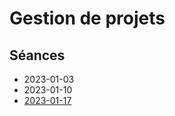 # Gestion de projets

## Séances
- 2023-01-03
- 2023-01-10
- [2023-01-17](20230117.html)



<!--
- OK : [Mode opératoire pour la création du suivi de projet](assets/jira_init.pdf)
- KO : [Mode opératoire pour la saisie du projet](fiche-projet/assets/jira_init.pdf)
- OK : [Liste des epics](/fiche-projet/assets/jira_init.pdf)
-->
